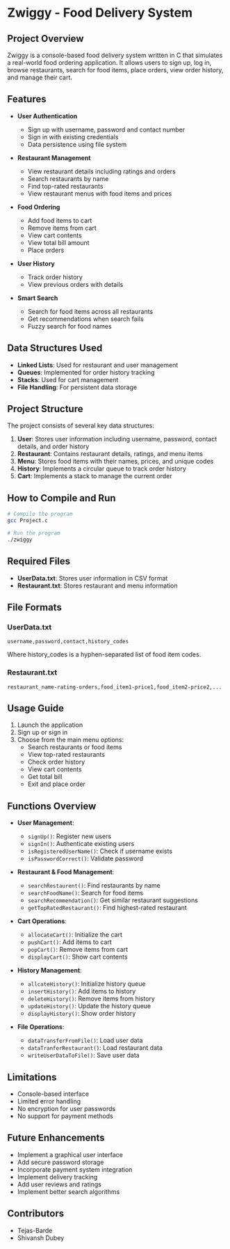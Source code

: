 # Zwiggy - Food Delivery System

## Project Overview
Zwiggy is a console-based food delivery system written in C that simulates a real-world food ordering application. It allows users to sign up, log in, browse restaurants, search for food items, place orders, view order history, and manage their cart.

## Features
- **User Authentication**
  - Sign up with username, password and contact number
  - Sign in with existing credentials
  - Data persistence using file system

- **Restaurant Management**
  - View restaurant details including ratings and orders
  - Search restaurants by name
  - Find top-rated restaurants
  - View restaurant menus with food items and prices

- **Food Ordering**
  - Add food items to cart
  - Remove items from cart
  - View cart contents
  - View total bill amount
  - Place orders

- **User History**
  - Track order history
  - View previous orders with details

- **Smart Search**
  - Search for food items across all restaurants
  - Get recommendations when search fails
  - Fuzzy search for food names

## Data Structures Used
- **Linked Lists**: Used for restaurant and user management
- **Queues**: Implemented for order history tracking
- **Stacks**: Used for cart management
- **File Handling**: For persistent data storage

## Project Structure
The project consists of several key data structures:

1. **User**: Stores user information including username, password, contact details, and order history
2. **Restaurant**: Contains restaurant details, ratings, and menu items
3. **Menu**: Stores food items with their names, prices, and unique codes
4. **History**: Implements a circular queue to track order history
5. **Cart**: Implements a stack to manage the current order

## How to Compile and Run
```bash
# Compile the program
gcc Project.c

# Run the program
./zwiggy
```

## Required Files
- **UserData.txt**: Stores user information in CSV format
- **Restaurant.txt**: Stores restaurant and menu information

## File Formats
### UserData.txt
```
username,password,contact,history_codes
```
Where history_codes is a hyphen-separated list of food item codes.

### Restaurant.txt
```
restaurant_name-rating-orders,food_item1-price1,food_item2-price2,...
```

## Usage Guide
1. Launch the application
2. Sign up or sign in
3. Choose from the main menu options:
   - Search restaurants or food items
   - View top-rated restaurants
   - Check order history
   - View cart contents
   - Get total bill
   - Exit and place order

## Functions Overview
- **User Management**:
  - `signUp()`: Register new users
  - `signIn()`: Authenticate existing users
  - `isRegisteredUserName()`: Check if username exists
  - `isPasswordCorrect()`: Validate password

- **Restaurant & Food Management**:
  - `searchRestaurent()`: Find restaurants by name
  - `searchFoodName()`: Search for food items
  - `searchRecommendation()`: Get similar restaurant suggestions
  - `getTopRatedRestaurant()`: Find highest-rated restaurant

- **Cart Operations**:
  - `allocateCart()`: Initialize the cart
  - `pushCart()`: Add items to cart
  - `popCart()`: Remove items from cart
  - `displayCart()`: Show cart contents

- **History Management**:
  - `allcateHistory()`: Initialize history queue
  - `insertHistory()`: Add items to history
  - `deleteHistory()`: Remove items from history
  - `updateHistory()`: Update the history queue
  - `displayHistory()`: Show order history

- **File Operations**:
  - `dataTransferFromFile()`: Load user data
  - `dataTranferRestaurant()`: Load restaurant data
  - `writeUserDataToFile()`: Save user data

## Limitations
- Console-based interface
- Limited error handling
- No encryption for user passwords
- No support for payment methods

## Future Enhancements
- Implement a graphical user interface
- Add secure password storage
- Incorporate payment system integration
- Implement delivery tracking
- Add user reviews and ratings
- Implement better search algorithms

## Contributors
- Tejas-Barde
- Shivansh Dubey
